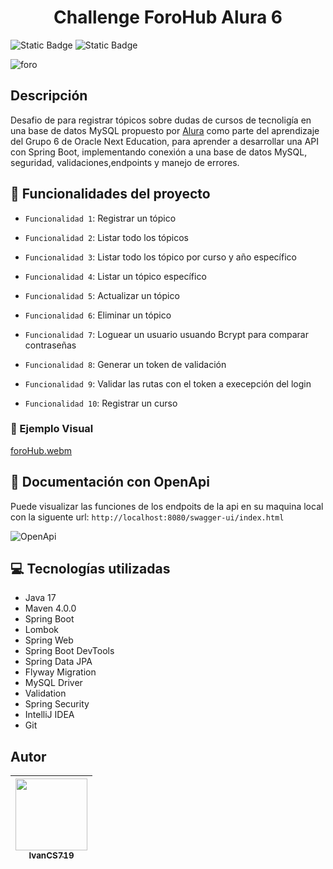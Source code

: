 <h1 align="center">Challenge ForoHub Alura 6</h1>

![Static Badge](https://img.shields.io/badge/estatus-desarrollando-blue) ![Static Badge](https://img.shields.io/badge/%C3%BAltima_versi%C3%B3n-julio-%23028816)

![foro](https://github.com/user-attachments/assets/4745a2fc-6177-4d74-9be9-698af29205cb)

## Descripción
Desafio de para registrar tópicos sobre dudas de cursos de tecnoligía en una base de datos MySQL propuesto por [Alura](https://www.aluracursos.com/) como parte del aprendizaje del Grupo 6 de Oracle Next Education, para aprender a desarrollar una API con Spring Boot, implementando conexión a una base de datos MySQL, seguridad, validaciones,endpoints y manejo de errores.

## :hammer: Funcionalidades del proyecto

- `Funcionalidad 1`: Registrar un tópico

- `Funcionalidad 2`: Listar todo los tópicos

- `Funcionalidad 3`: Listar todo los tópico por curso y año específico

- `Funcionalidad 4`: Listar un tópico específico

- `Funcionalidad 5`: Actualizar un tópico

- `Funcionalidad 6`: Eliminar un tópico

- `Funcionalidad 7`: Loguear un usuario usuando Bcrypt para comparar contraseñas

- `Funcionalidad 8`: Generar un token de validación

- `Funcionalidad 9`: Validar las rutas con el token a execepción del login

- `Funcionalidad 10`: Registrar un curso 

### :movie_camera: Ejemplo Visual

[foroHub.webm](https://github.com/user-attachments/assets/9889c1e7-4abb-4742-83fb-abc44ee61c1c)

## :book: Documentación con OpenApi
Puede visualizar las funciones de los endpoits de la api en su maquina local con la siguente url: `http://localhost:8080/swagger-ui/index.html`

![OpenApi](https://github.com/user-attachments/assets/9940d33e-341e-4c95-a9bb-095b6cbbaab2)


## :computer: Tecnologías utilizadas

* Java 17
* Maven 4.0.0
* Spring Boot
* Lombok
* Spring Web
* Spring Boot DevTools
* Spring Data JPA
* Flyway Migration
* MySQL Driver
* Validation
* Spring Security
* IntelliJ IDEA
* Git

## Autor

| [<img src="https://avatars.githubusercontent.com/u/78459619?v=4" width=115><br><sub>IvanCS719</sub>](https://github.com/IvanCS719)
| :---: | 
